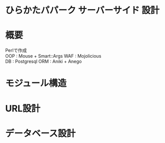 # ひらかたパパーク サーバーサイド 設計

# 概要
Perlで作成  
OOP : Mouse + Smart::Args
WAF : Mojolicious  
DB  : Postgresql
ORM : Aniki + Anego  

# モジュール構造

# URL設計

# データベース設計

